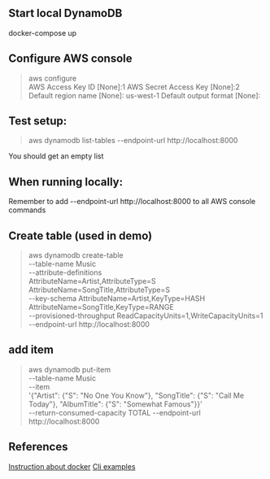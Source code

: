 ## Start local DynamoDB

docker-compose up

## Configure AWS console

> aws configure                                                
AWS Access Key ID [None]:1
AWS Secret Access Key [None]:2
Default region name [None]: us-west-1
Default output format [None]:

## Test setup:

> aws dynamodb list-tables --endpoint-url http://localhost:8000

You should get an empty list

## When running locally:

Remember to add --endpoint-url http://localhost:8000 to all AWS console commands

## Create table (used in demo)

> aws dynamodb create-table \
--table-name Music \
--attribute-definitions \
AttributeName=Artist,AttributeType=S \
AttributeName=SongTitle,AttributeType=S \
--key-schema AttributeName=Artist,KeyType=HASH AttributeName=SongTitle,KeyType=RANGE \
--provisioned-throughput ReadCapacityUnits=1,WriteCapacityUnits=1 \
--endpoint-url http://localhost:8000

## add item

>aws dynamodb put-item \
--table-name Music \
--item \
'{"Artist": {"S": "No One You Know"}, "SongTitle": {"S": "Call Me Today"}, "AlbumTitle": {"S": "Somewhat Famous"}}' \
--return-consumed-capacity TOTAL
--endpoint-url http://localhost:8000


## References
[Instruction about docker]
[Cli examples]



[Instruction about docker]: https://docs.aws.amazon.com/amazondynamodb/latest/developerguide/DynamoDBLocal.DownloadingAndRunning.html
[Cli examples]: https://docs.aws.amazon.com/amazondynamodb/latest/developerguide/Tools.CLI.html